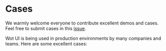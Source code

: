 # Cases

We warmly welcome everyone to contribute excellent demos and cases. Feel free to submit cases in this [issue](https://github.com/Moonofweisheng/wot-design-uni/issues/16).

Wot UI is being used in production environments by many companies and teams. Here are some excellent cases:

<div class="cases-container">
  <el-card v-for="(item, index) in cases" :key="index" shadow="hover">
    <template #header>
      <span class="case-title">{{ item.name }}</span>
      <span class="case-description">{{ item.description }}</span>
    </template>
    <el-image :src="item.image" />
  </el-card>
</div>

<style scoped>
.cases-container {
  display: grid;
  grid-template-columns: repeat(auto-fill, minmax(250px, 1fr));
  gap: 20px;
  margin: 20px 0;
}

.case-title {
  font-size: 18px;
  font-weight: 500;
}

.case-description {
  margin-left: 10px;
  font-size: 14px;
  color: #999;
}

:deep(.el-card__body .el-image) {
  width: 100%;
  border-radius: 4px;
}
</style>

<script setup>
import { useCaseData } from '../../.vitepress/theme/composables/cases'
const { data:cases } = useCaseData()
</script>
